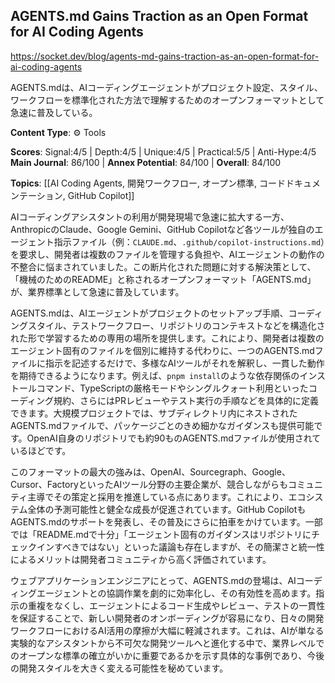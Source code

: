 ## AGENTS.md Gains Traction as an Open Format for AI Coding Agents

https://socket.dev/blog/agents-md-gains-traction-as-an-open-format-for-ai-coding-agents

AGENTS.mdは、AIコーディングエージェントがプロジェクト設定、スタイル、ワークフローを標準化された方法で理解するためのオープンフォーマットとして急速に普及している。

**Content Type**: ⚙️ Tools

**Scores**: Signal:4/5 | Depth:4/5 | Unique:4/5 | Practical:5/5 | Anti-Hype:4/5
**Main Journal**: 86/100 | **Annex Potential**: 84/100 | **Overall**: 84/100

**Topics**: [[AI Coding Agents, 開発ワークフロー, オープン標準, コードドキュメンテーション, GitHub Copilot]]

AIコーディングアシスタントの利用が開発現場で急速に拡大する一方、AnthropicのClaude、Google Gemini、GitHub Copilotなど各ツールが独自のエージェント指示ファイル（例：`CLAUDE.md`、`.github/copilot-instructions.md`）を要求し、開発者は複数のファイルを管理する負担や、AIエージェントの動作の不整合に悩まされていました。この断片化された問題に対する解決策として、「機械のためのREADME」と称されるオープンフォーマット「AGENTS.md」が、業界標準として急速に普及しています。

AGENTS.mdは、AIエージェントがプロジェクトのセットアップ手順、コーディングスタイル、テストワークフロー、リポジトリのコンテキストなどを構造化された形で学習するための専用の場所を提供します。これにより、開発者は複数のエージェント固有のファイルを個別に維持する代わりに、一つのAGENTS.mdファイルに指示を記述するだけで、多様なAIツールがそれを解釈し、一貫した動作を期待できるようになります。例えば、`pnpm install`のような依存関係のインストールコマンド、TypeScriptの厳格モードやシングルクォート利用といったコーディング規約、さらにはPRレビューやテスト実行の手順などを具体的に定義できます。大規模プロジェクトでは、サブディレクトリ内にネストされたAGENTS.mdファイルで、パッケージごとのきめ細かなガイダンスも提供可能です。OpenAI自身のリポジトリでも約90ものAGENTS.mdファイルが使用されているほどです。

このフォーマットの最大の強みは、OpenAI、Sourcegraph、Google、Cursor、FactoryといったAIツール分野の主要企業が、競合しながらもコミュニティ主導でその策定と採用を推進している点にあります。これにより、エコシステム全体の予測可能性と健全な成長が促進されています。GitHub CopilotもAGENTS.mdのサポートを発表し、その普及にさらに拍車をかけています。一部では「README.mdで十分」「エージェント固有のガイダンスはリポジトリにチェックインすべきではない」といった議論も存在しますが、その簡潔さと統一性によるメリットは開発者コミュニティから高く評価されています。

ウェブアプリケーションエンジニアにとって、AGENTS.mdの登場は、AIコーディングエージェントとの協調作業を劇的に効率化し、その有効性を高めます。指示の重複をなくし、エージェントによるコード生成やレビュー、テストの一貫性を保証することで、新しい開発者のオンボーディングが容易になり、日々の開発ワークフローにおけるAI活用の摩擦が大幅に軽減されます。これは、AIが単なる実験的なアシスタントから不可欠な開発ツールへと進化する中で、業界レベルでのオープンな標準の確立がいかに重要であるかを示す具体的な事例であり、今後の開発スタイルを大きく変える可能性を秘めています。